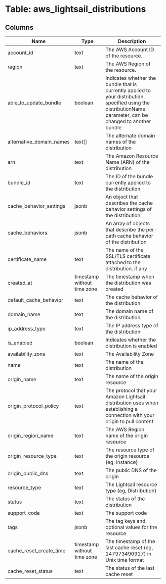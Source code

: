 
# Table: aws_lightsail_distributions

## Columns
| Name        | Type           | Description  |
| ------------- | ------------- | -----  |
|account_id|text|The AWS Account ID of the resource.|
|region|text|The AWS Region of the resource.|
|able_to_update_bundle|boolean|Indicates whether the bundle that is currently applied to your distribution, specified using the distributionName parameter, can be changed to another bundle|
|alternative_domain_names|text[]|The alternate domain names of the distribution|
|arn|text|The Amazon Resource Name (ARN) of the distribution|
|bundle_id|text|The ID of the bundle currently applied to the distribution|
|cache_behavior_settings|jsonb|An object that describes the cache behavior settings of the distribution|
|cache_behaviors|jsonb|An array of objects that describe the per-path cache behavior of the distribution|
|certificate_name|text|The name of the SSL/TLS certificate attached to the distribution, if any|
|created_at|timestamp without time zone|The timestamp when the distribution was created|
|default_cache_behavior|text|The cache behavior of the distribution|
|domain_name|text|The domain name of the distribution|
|ip_address_type|text|The IP address type of the distribution|
|is_enabled|boolean|Indicates whether the distribution is enabled|
|availability_zone|text|The Availability Zone|
|name|text|The name of the distribution|
|origin_name|text|The name of the origin resource|
|origin_protocol_policy|text|The protocol that your Amazon Lightsail distribution uses when establishing a connection with your origin to pull content|
|origin_region_name|text|The AWS Region name of the origin resource|
|origin_resource_type|text|The resource type of the origin resource (eg, Instance)|
|origin_public_dns|text|The public DNS of the origin|
|resource_type|text|The Lightsail resource type (eg, Distribution)|
|status|text|The status of the distribution|
|support_code|text|The support code|
|tags|jsonb|The tag keys and optional values for the resource|
|cache_reset_create_time|timestamp without time zone|The timestamp of the last cache reset (eg, 147973490917) in Unix time format|
|cache_reset_status|text|The status of the last cache reset|
